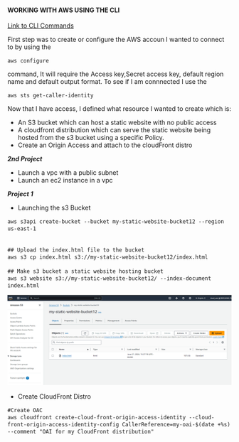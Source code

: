 #### WORKING WITH AWS USING THE CLI
[Link to CLI Commands](https://docs.aws.amazon.com/cli/latest/reference/s3/cp.html)

First step was to create or configure the AWS accoun I wanted to connect to by using the 
```
aws configure 
```
command, It will require the Access key,Secret access key, default region name and default output format. To see if I am connnected I use the 
```
aws sts get-caller-identity
```

Now that I have access, I defined what resource I wanted to create which is:
 - An S3 bucket which can host a static website with no public access
 - A cloudfront distribution which can serve the static website being hosted from the s3 bucket using a specific Policy.
 - Create an Origin Access and attach to the cloudFront distro


 ***2nd Project***
 - Launch a vpc with a public subnet 
 - Launch an ec2 instance in a vpc 




 ***Project 1***
  - Launching the s3 Bucket 
  ```
  aws s3api create-bucket --bucket my-static-website-bucket12 --region us-east-1


  ## Upload the index.html file to the bucket
  aws s3 cp index.html s3://my-static-website-bucket12/index.html

  ## Make s3 bucket a static website hosting bucket
  aws s3 website s3://my-static-website-bucket12/ --index-document index.html
  ```
![](./Assets/CreatedBucketwithindex.png)


- Create CloudFront Distro
 ```
 #Create OAC
 aws cloudfront create-cloud-front-origin-access-identity --cloud-front-origin-access-identity-config CallerReference=my-oai-$(date +%s) --comment "OAI for my CloudFront distribution"
 
 ```